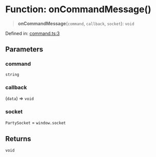 # Function: onCommandMessage()

> **onCommandMessage**(`command`, `callback`, `socket`): `void`

Defined in: [command.ts:3](https://github.com/benallfree/lab13/blob/55b13e2c02a360fdce138b0495c78378f8c063b1/sdk/src/online/command.ts#L3)

## Parameters

### command

`string`

### callback

(`data`) => `void`

### socket

`PartySocket` = `window.socket`

## Returns

`void`

